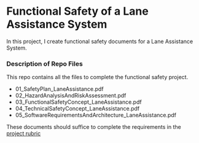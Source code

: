 # Functional Safety of a Lane Assistance System

In this project, I create functional safety documents for a Lane Assistance System. 


### Description of Repo Files

This repo contains all the files to complete the functional safety project.

* 01_SafetyPlan_LaneAssistance.pdf
* 02_HazardAnalysisAndRiskAssessment.pdf
* 03_FunctionalSafetyConcept_LaneAssistance.pdf
* 04_TechnicalSafetyConcept_LaneAssistance.pdf
* 05_SoftwareRequirementsAndArchitecture_LaneAssistance.pdf

These documents should suffice to complete the requirements in the [project rubric](https://review.udacity.com/#!/rubrics/1043/view)

